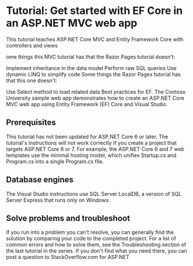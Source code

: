 # Tutorial: Get started with EF Core in an ASP.NET MVC web app

This tutorial teaches ASP.NET Core MVC and Entity Framework Core with controllers and views

ome things this MVC tutorial has that the Razor Pages tutorial doesn't:

Implement inheritance in the data model
Perform raw SQL queries
Use dynamic LINQ to simplify code
Some things the Razor Pages tutorial has that this one doesn't:

Use Select method to load related data
Best practices for EF.
The Contoso University sample web app demonstrates how to create an ASP.NET Core MVC web app using Entity Framework (EF) Core and Visual Studio.

## Prerequisites

This tutorial has not been updated for ASP.NET Core 6 or later. The tutorial's instructions will not work correctly if you create a project that targets ASP.NET Core 6 or 7. For example, the ASP.NET Core 6 and 7 web templates use the minimal hosting model, which unifies Startup.cs and Program.cs into a single Program.cs file.

## Database engines

The Visual Studio instructions use SQL Server LocalDB, a version of SQL Server Express that runs only on Windows.

## Solve problems and troubleshoot

If you run into a problem you can't resolve, you can generally find the solution by comparing your code to the completed project. For a list of common errors and how to solve them, see the Troubleshooting section of the last tutorial in the series. If you don't find what you need there, you can post a question to StackOverflow.com for ASP.NET

